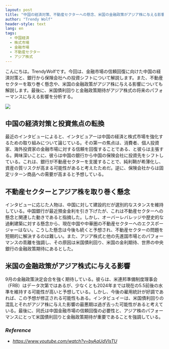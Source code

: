 ```yaml
---
layout: post
title: "中国の経済対策、不動産セクターへの懸念、米国の金融政策がアジア株に与える影響。"
author: "Trendy Wolf"
header-style: text
lang: en
tags:
  - 中国経済
  - 株式市場
  - 金融市場
  - 不動産セクター
  - アジア株式
---
```


こんにちは。TrendyWolfです。今回は、金融市場の信頼回復に向けた中国の経済対策と、銀行から保険会社への投資シフトについて解説します。また、不動産セクターを取り巻く懸念や、米国の金融政策がアジア株に与える影響についても解説します。最後に、米国債利回りと金融政策期待がアジア株式の将来のパフォーマンスに与える影響を分析する。

<img
    src="https://i.ytimg.com/vi/byAaUdVlsTU/hqdefault.jpg"
/>






## 中国の経済対策と投資焦点の転換

最近のインタビューによると、インタビュアーは中国の経済と株式市場を強化するための取り組みについて論じている。その第一の焦点は、消費者、個人投資家、海外投資家の金融市場に対する信頼を回復することである、と彼らは主張する。興味深いことに、彼らは中国の銀行から中国の保険会社に投資先をシフトしている。これは、銀行が不動産セクターを支援することで、純利鞘が希薄化し、資産の質リスクが高まる可能性があると考えたためだ。逆に、保険会社からは固定リターン商品への需要が高まると予想している。









## 不動産セクターとアジア株を取り巻く懸念

インタビューに応じた人物は、中国に対して建設的だが選別的なスタンスを維持している。中国銀行が最近預金金利を引き下げたが、これは不動産セクターへの懸念と関連した動きであると指摘した。しかし、オーバーレバレッジや歴史的な過剰建築に対する懸念から、現在中国や中華圏の不動産セクターへのエクスポージャーはない。こうした懸念は今後も続くと予想され、不動産セクターの問題を短期的に解決するのは難しい。また、アジア株式と他の先進国市場とのパフォーマンスの乖離を強調し、その原因は米国債利回り、米国の金利期待、世界の中央銀行の金融政策期待にあるとした。









## 米国の金融政策がアジア株式に与える影響

9月の金融政策決定会合を強く期待している。彼らは、米連邦準備制度理事会（FRB）はデータ次第ではあるが、少なくとも2024年までは現在の5.5前後の水準を維持する可能性が高いと予想している。しかし、今後の雇用統計が好調であれば、この予想が修正される可能性もある。インタビュイーは、米国債利回りの混乱とそれがアジア株に与えた影響の最悪期は過ぎ去った可能性があると考えている。最後に、同氏は中国金融市場の信頼回復の必要性と、アジア株のパフォーマンスにとって米国債利回りと金融政策期待が重要であることを強調している。


### _Reference_
- _https://www.youtube.com/watch?v=byAaUdVlsTU_

